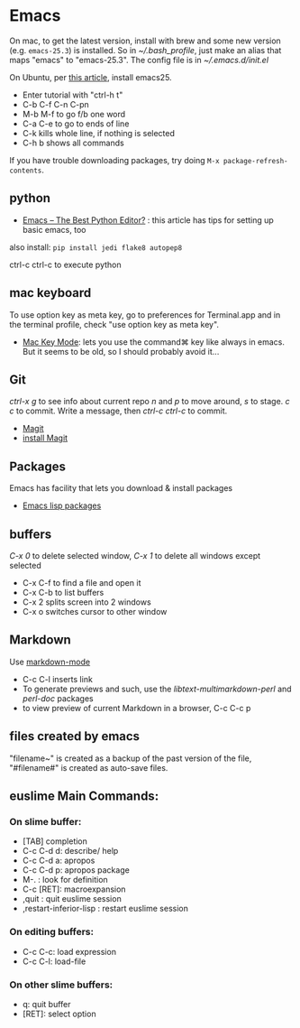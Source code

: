 # Emacs
On mac, to get the latest version, install with brew and some new version (e.g. `emacs-25.3`) is installed. So in *~/.bash_profile*, just make an alias that maps "emacs" to "emacs-25.3". The config file is in *~/.emacs.d/init.el*

On Ubuntu, per [this article](https://qiita.com/ytoda129/items/58078d8c7e74d9144014), install emacs25.

* Enter tutorial with "ctrl-h t"
* C-b C-f C-n C-pn
* M-b M-f to go f/b one word
* C-a C-e to go to ends of line
* C-k kills whole line, if nothing is selected
* C-h b shows all commands

If you have trouble downloading packages, try doing `M-x package-refresh-contents`.
## python

* [Emacs – The Best Python Editor?](https://realpython.com/emacs-the-best-python-editor/)
: this article has tips for setting up basic emacs, too

also install: `pip install jedi flake8 autopep8`

ctrl-c ctrl-c to execute python

## mac keyboard
To use option key as meta key, go to preferences for Terminal.app and in the terminal profile, check "use option key as meta key".
* [Mac Key Mode](https://www.emacswiki.org/emacs/MacKeyMode):
lets you use the command⌘ key like always in emacs. But it seems to be old, so I should probably avoid it...

## Git
*ctrl-x g* to see info about current repo
*n* and *p* to move around, *s* to stage. *c c* to commit. Write a message, then *ctrl-c ctrl-c* to commit.
* [Magit](https://magit.vc/)
* [install Magit](https://magit.vc/manual/magit/Installing-from-an-Elpa-Archive.html#Installing-from-an-Elpa-Archive)

## Packages
Emacs has facility that lets you download & install packages

* [Emacs lisp packages](http://www.gnu.org/software/emacs/manual/html_node/emacs/Packages.html#Packages)

## buffers
*C-x 0* to delete selected window, *C-x 1* to delete all windows except selected

* C-x C-f to find a file and open it
* C-x C-b to list buffers
* C-x 2 splits screen into 2 windows
* C-x o switches cursor to other window

## Markdown
Use [markdown-mode](https://jblevins.org/projects/markdown-mode/)

* C-c C-l inserts link
* To generate previews and such, use the  *libtext-multimarkdown-perl* and *perl-doc* packages
* to view preview of current Markdown in a browser, C-c C-c p

## files created by emacs
"filename~" is created as a backup of the past version of the file, "#filename#" is created as auto-save files.

## euslime Main Commands:
### On slime buffer:
* [TAB] completion
* C-c C-d d: describe/ help
* C-c C-d a: apropos
* C-c C-d p: apropos package
* M-. : look for definition
* C-c [RET]: macroexpansion
* ,quit : quit euslime session
* ,restart-inferior-lisp : restart euslime session

### On editing buffers:
* C-c C-c: load expression
* C-c C-l: load-file

### On other slime buffers:
* q: quit buffer
* [RET]: select option
